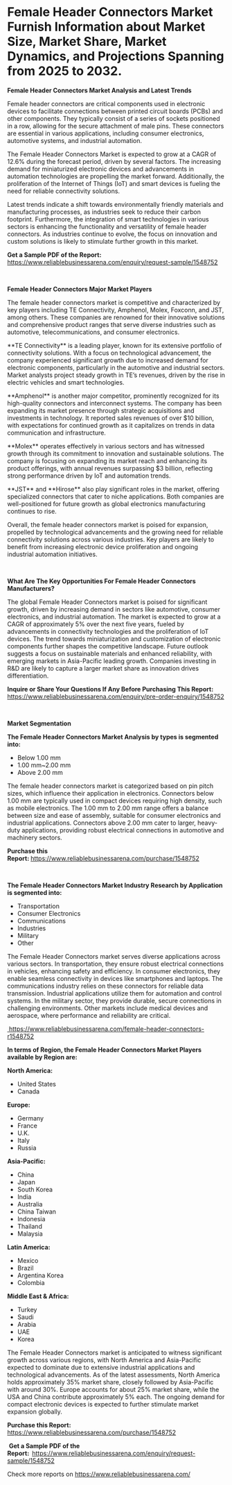 <p><h1>Female Header Connectors Market Furnish Information about Market Size, Market Share, Market Dynamics, and Projections Spanning from 2025 to 2032.</h1></p><p><strong>Female Header Connectors Market Analysis and Latest Trends</strong></p>
<p><p>Female header connectors are critical components used in electronic devices to facilitate connections between printed circuit boards (PCBs) and other components. They typically consist of a series of sockets positioned in a row, allowing for the secure attachment of male pins. These connectors are essential in various applications, including consumer electronics, automotive systems, and industrial automation.</p><p>The Female Header Connectors Market is expected to grow at a CAGR of 12.6% during the forecast period, driven by several factors. The increasing demand for miniaturized electronic devices and advancements in automation technologies are propelling the market forward. Additionally, the proliferation of the Internet of Things (IoT) and smart devices is fueling the need for reliable connectivity solutions.</p><p>Latest trends indicate a shift towards environmentally friendly materials and manufacturing processes, as industries seek to reduce their carbon footprint. Furthermore, the integration of smart technologies in various sectors is enhancing the functionality and versatility of female header connectors. As industries continue to evolve, the focus on innovation and custom solutions is likely to stimulate further growth in this market.</p></p>
<p><strong>Get a Sample PDF of the Report:&nbsp;</strong> <a href="https://www.reliablebusinessarena.com/enquiry/request-sample/1548752?utm_campaign=2033&utm_medium=2&utm_source=Github&utm_content=ia&utm_term=06042025&utm_id=female-header-connectors">https://www.reliablebusinessarena.com/enquiry/request-sample/1548752</a></p>
<p>&nbsp;</p>
<p><strong>Female Header Connectors Major Market Players</strong></p>
<p><p>The female header connectors market is competitive and characterized by key players including TE Connectivity, Amphenol, Molex, Foxconn, and JST, among others. These companies are renowned for their innovative solutions and comprehensive product ranges that serve diverse industries such as automotive, telecommunications, and consumer electronics.</p><p>**TE Connectivity** is a leading player, known for its extensive portfolio of connectivity solutions. With a focus on technological advancement, the company experienced significant growth due to increased demand for electronic components, particularly in the automotive and industrial sectors. Market analysts project steady growth in TE’s revenues, driven by the rise in electric vehicles and smart technologies.</p><p>**Amphenol** is another major competitor, prominently recognized for its high-quality connectors and interconnect systems. The company has been expanding its market presence through strategic acquisitions and investments in technology. It reported sales revenues of over $10 billion, with expectations for continued growth as it capitalizes on trends in data communication and infrastructure.</p><p>**Molex** operates effectively in various sectors and has witnessed growth through its commitment to innovation and sustainable solutions. The company is focusing on expanding its market reach and enhancing its product offerings, with annual revenues surpassing $3 billion, reflecting strong performance driven by IoT and automation trends.</p><p>**JST** and **Hirose** also play significant roles in the market, offering specialized connectors that cater to niche applications. Both companies are well-positioned for future growth as global electronics manufacturing continues to rise.</p><p>Overall, the female header connectors market is poised for expansion, propelled by technological advancements and the growing need for reliable connectivity solutions across various industries. Key players are likely to benefit from increasing electronic device proliferation and ongoing industrial automation initiatives.</p></p>
<p>&nbsp;</p>
<p><strong>What Are The Key Opportunities For Female Header Connectors Manufacturers?</strong></p>
<p><p>The global Female Header Connectors market is poised for significant growth, driven by increasing demand in sectors like automotive, consumer electronics, and industrial automation. The market is expected to grow at a CAGR of approximately 5% over the next five years, fueled by advancements in connectivity technologies and the proliferation of IoT devices. The trend towards miniaturization and customization of electronic components further shapes the competitive landscape. Future outlook suggests a focus on sustainable materials and enhanced reliability, with emerging markets in Asia-Pacific leading growth. Companies investing in R&D are likely to capture a larger market share as innovation drives differentiation.</p></p>
<p><strong>Inquire or Share Your Questions If Any Before Purchasing This Report:</strong> <a href="https://www.reliablebusinessarena.com/enquiry/pre-order-enquiry/1548752?utm_campaign=2033&utm_medium=2&utm_source=Github&utm_content=ia&utm_term=06042025&utm_id=female-header-connectors">https://www.reliablebusinessarena.com/enquiry/pre-order-enquiry/1548752</a></p>
<p>&nbsp;</p>
<p><strong>Market Segmentation</strong></p>
<p><strong>The Female Header Connectors Market Analysis by types is segmented into:</strong></p>
<p><ul><li>Below 1.00 mm</li><li>1.00 mm~2.00 mm</li><li>Above 2.00 mm</li></ul></p>
<p><p>The female header connectors market is categorized based on pin pitch sizes, which influence their application in electronics. Connectors below 1.00 mm are typically used in compact devices requiring high density, such as mobile electronics. The 1.00 mm to 2.00 mm range offers a balance between size and ease of assembly, suitable for consumer electronics and industrial applications. Connectors above 2.00 mm cater to larger, heavy-duty applications, providing robust electrical connections in automotive and machinery sectors.</p></p>
<p><strong>Purchase this Report:&nbsp;</strong><a href="https://www.reliablebusinessarena.com/purchase/1548752?utm_campaign=2033&utm_medium=2&utm_source=Github&utm_content=ia&utm_term=06042025&utm_id=female-header-connectors">https://www.reliablebusinessarena.com/purchase/1548752</a></p>
<p>&nbsp;</p>
<p><strong>The Female Header Connectors Market Industry Research by Application is segmented into:</strong></p>
<p><ul><li>Transportation</li><li>Consumer Electronics</li><li>Communications</li><li>Industries</li><li>Military</li><li>Other</li></ul></p>
<p><p>The Female Header Connectors market serves diverse applications across various sectors. In transportation, they ensure robust electrical connections in vehicles, enhancing safety and efficiency. In consumer electronics, they enable seamless connectivity in devices like smartphones and laptops. The communications industry relies on these connectors for reliable data transmission. Industrial applications utilize them for automation and control systems. In the military sector, they provide durable, secure connections in challenging environments. Other markets include medical devices and aerospace, where performance and reliability are critical.</p></p>
<p><a href="https://www.reliablebusinessarena.com/female-header-connectors-r1548752?utm_campaign=2033&utm_medium=2&utm_source=Github&utm_content=ia&utm_term=06042025&utm_id=female-header-connectors">&nbsp;https://www.reliablebusinessarena.com/female-header-connectors-r1548752</a></p>
<p><strong>In terms of Region, the Female Header Connectors Market Players available by Region are:</strong></p>
<p>
    <p> <strong> North America: </strong>
        <ul>
            <li>United States</li>
            <li>Canada</li>
        </ul>
        </p> 
    <p> <strong> Europe: </strong>
        <ul>
            <li>Germany</li>
            <li>France</li>
            <li>U.K.</li>
            <li>Italy</li>
            <li>Russia</li>
        </ul>
        </p> 
    <p> <strong> Asia-Pacific: </strong>
        <ul>
            <li>China</li>
            <li>Japan</li>
            <li>South Korea</li>
            <li>India</li>
            <li>Australia</li>
            <li>China Taiwan</li>
            <li>Indonesia</li>
            <li>Thailand</li>
            <li>Malaysia</li>
        </ul>
        </p> 
    <p> <strong> Latin America: </strong>
        <ul>
            <li>Mexico</li>
            <li>Brazil</li>
            <li>Argentina Korea</li>
            <li>Colombia</li>
        </ul>
        </p> 
    <p> <strong> Middle East & Africa: </strong>
        <ul>
            <li>Turkey</li>
            <li>Saudi</li>
            <li>Arabia</li>
            <li>UAE</li>
            <li>Korea</li>
        </ul>
    </p>
    </p>
<p><p>The Female Header Connectors market is anticipated to witness significant growth across various regions, with North America and Asia-Pacific expected to dominate due to extensive industrial applications and technological advancements. As of the latest assessments, North America holds approximately 35% market share, closely followed by Asia-Pacific with around 30%. Europe accounts for about 25% market share, while the USA and China contribute approximately 5% each. The ongoing demand for compact electronic devices is expected to further stimulate market expansion globally.</p></p>
<p><strong>Purchase this Report: </strong><a href="https://www.reliablebusinessarena.com/purchase/1548752?utm_campaign=2033&utm_medium=2&utm_source=Github&utm_content=ia&utm_term=06042025&utm_id=female-header-connectors">https://www.reliablebusinessarena.com/purchase/1548752</a></p>
<p>&nbsp;<strong>Get a Sample PDF of the Report:&nbsp;&nbsp;</strong><a href="https://www.reliablebusinessarena.com/enquiry/request-sample/1548752?utm_campaign=2033&utm_medium=2&utm_source=Github&utm_content=ia&utm_term=06042025&utm_id=female-header-connectors">https://www.reliablebusinessarena.com/enquiry/request-sample/1548752</a></p>
<p><strong></strong></p>
<p>Check more reports on <a href="https://www.reliablebusinessarena.com/?utm_campaign=2033&utm_medium=2&utm_source=Github&utm_content=ia&utm_term=06042025&utm_id=female-header-connectors">https://www.reliablebusinessarena.com/</a></p>